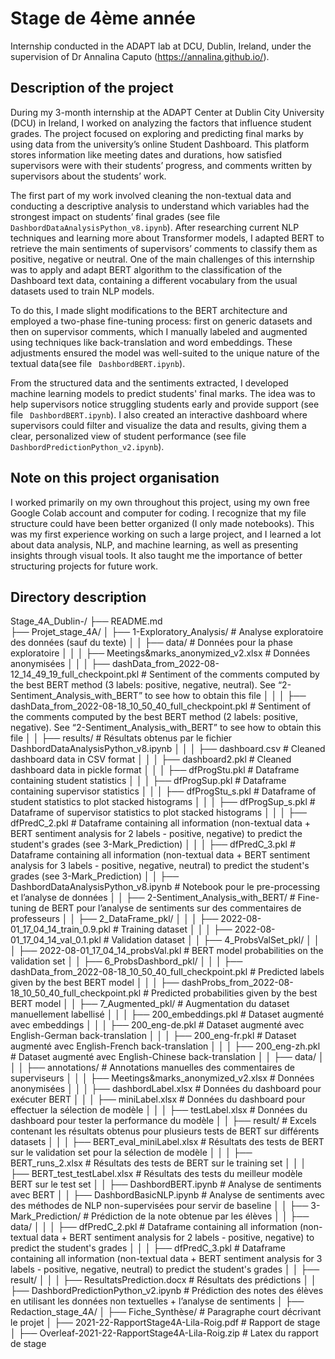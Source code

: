 # Stage de 4ème année 

Internship conducted in the ADAPT lab at DCU, Dublin, Ireland, under the supervision of Dr Annalina Caputo (https://annalina.github.io/).

## Description of the project

During my 3-month internship at the ADAPT Center at Dublin City University (DCU) in Ireland, I worked on analyzing the factors that influence student grades. The project focused on exploring and predicting final marks by using data from the university’s online Student Dashboard. This platform stores information like meeting dates and durations, how satisfied supervisors were with their students’ progress, and comments written by supervisors about the students’ work.

The first part of my work involved cleaning the non-textual data and conducting a descriptive analysis to understand which variables had the strongest impact on students’ final grades (see file `DashbordDataAnalysisPython_v8.ipynb`). After researching current NLP techniques and learning more about Transformer models, I adapted BERT to retrieve the main sentiments of supervisors’ comments to classify them as positive, negative or neutral. One of the main challenges of this internship was to apply and adapt BERT algorithm to the classification of the Dashboard text data, containing a different vocabulary from the usual datasets used to train NLP models.

To do this, I made slight modifications to the BERT architecture and employed a two-phase fine-tuning process: first on generic datasets and then on supervisor comments, which I manually labeled and augmented using techniques like back-translation and word embeddings. These adjustments ensured the model was well-suited to the unique nature of the textual data(see file ` DashbordBERT.ipynb`).

From the structured data and the sentiments extracted, I developed machine learning models to predict students' final marks. The idea was to help supervisors notice struggling students early and provide support (see file ` DashbordBERT.ipynb`).
I also created an interactive dashboard where supervisors could filter and visualize the data and results, giving them a clear, personalized view of student performance (see file ` DashbordPredictionPython_v2.ipynb`).


## Note on this project organisation 

I worked primarily on my own throughout this project, using my own free Google Colab account and computer for coding. I recognize that my file structure could have been better organized (I only made notebooks). 
This was my first experience working on such a large project, and I learned a lot about data analysis, NLP, and machine learning, as well as presenting insights through visual tools. It also taught me the importance of better structuring projects for future work.

## Directory description

Stage_4A_Dublin-/
├── README.md            
├── Projet_stage_4A/
│   ├── 1-Exploratory_Analysis/ # Analyse exploratoire des données (sauf du texte)
│   │   ├── data/ # Données pour la phase exploratoire 
│   │   │   ├── Meetings&marks_anonymized_v2.xlsx # Données anonymisées 
│   │   │   ├── dashData_from_2022-08-12_14_49_19_full_checkpoint.pkl # Sentiment of the comments computed by the best BERT method (3 labels: positive, negative, neutral). See “2-Sentiment_Analysis_with_BERT” to see how to obtain this file
│   │   │   ├── dashData_from_2022-08-18_10_50_40_full_checkpoint.pkl # Sentiment of the comments computed by the best BERT method (2 labels: positive, negative). See “2-Sentiment_Analysis_with_BERT” to see how to obtain this file
│   │   ├── results/ # Résultats obtenus par le fichier DashbordDataAnalysisPython_v8.ipynb
│   │   │   ├── dashboard.csv # Cleaned dashboard data in CSV format 
│   │   │   ├── dashboard2.pkl # Cleaned dashboard data in pickle format 
│   │   │   ├── dfProgStu.pkl # Dataframe containing student statistics
│   │   │   ├── dfProgSup.pkl # Dataframe containing supervisor statistics
│   │   │   ├── dfProgStu_s.pkl # Dataframe of student statistics to plot stacked histograms
│   │   │   ├── dfProgSup_s.pkl # Dataframe of supervisor statistics to plot stacked histograms
│   │   │   ├── dfPredC_2.pkl # Dataframe containing all information (non-textual data + BERT sentiment analysis for 2 labels - positive, negative) to predict the student's grades (see 3-Mark_Prediction)
│   │   │   ├── dfPredC_3.pkl # Dataframe containing all information (non-textual data + BERT sentiment analysis for 3 labels - positive, negative, neutral) to predict the student's grades (see 3-Mark_Prediction)
│   │   ├── DashbordDataAnalysisPython_v8.ipynb # Notebook pour le pre-processing et l’analyse de données 
│
│   ├── 2-Sentiment_Analysis_with_BERT/ # Fine-tuning de BERT pour l’analyse de sentiments sur des commentaires de professeurs 
│   │   ├── 2_DataFrame_pkl/
│   │   │   ├── 2022-08-01_17_04_14_train_0.9.pkl # Training dataset
│   │   │   ├── 2022-08-01_17_04_14_val_0.1.pkl # Validation dataset 
│   │   ├── 4_ProbsValSet_pkl/
│   │   │   ├── 2022-08-01_17_04_14_probsVal.pkl # BERT model probabilities on the validation set
│   │   ├── 6_ProbsDashbord_pkl/
│   │   │   ├── dashData_from_2022-08-18_10_50_40_full_checkpoint.pkl # Predicted labels given by the best BERT model
│   │   │   ├── dashProbs_from_2022-08-18_10_50_40_full_checkpoint.pkl # Predicted probabilities given by the best BERT model
│   │   ├── 7_Augmented_pkl/ # Augmentation du dataset manuellement labellisé
│   │   │   ├── 200_embeddings.pkl # Dataset augmenté avec embeddings
│   │   │   ├── 200_eng-de.pkl # Dataset augmenté avec English-German back-translation 
│   │   │   ├── 200_eng-fr.pkl # Dataset augmenté avec English-French back-translation 
│   │   │   ├── 200_eng-zh.pkl # Dataset augmenté avec English-Chinese back-translation 
│   │   ├── data/
│   │   │   ├── annotations/ # Annotations manuelles des commentaires de superviseurs
│   │   │   ├── Meetings&marks_anonymized_v2.xlsx # Données anonymisées 
│   │   │   ├── dashbordLabel.xlsx # Données du dashboard pour exécuter BERT 
│   │   │   ├── miniLabel.xlsx # Données du dashboard pour effectuer la sélection de modèle
│   │   │   ├── testLabel.xlsx # Données du dashboard pour tester la performance du modèle 
│   │   ├── result/ # Excels contenant les résultats obtenus pour plusieurs tests de BERT sur différents datasets
│   │   │   ├── BERT_eval_miniLabel.xlsx # Résultats des tests de BERT sur le validation set pour la sélection de modèle
│   │   │   ├── BERT_runs_2.xlsx # Résultats des tests de BERT sur le training set
│   │   │   ├── BERT_test_testLabel.xlsx # Résultats des tests du meilleur modèle BERT sur le test set
│   │   ├── DashbordBERT.ipynb # Analyse de sentiments avec BERT
│   │   ├── DashbordBasicNLP.ipynb # Analyse de sentiments avec des méthodes de NLP non-supervisées pour servir de baseline
│
│   ├── 3-Mark_Prediction/ # Prédiction de la note obtenue par les élèves 
│   │   ├── data/
│   │   │   ├── dfPredC_2.pkl # Dataframe containing all information (non-textual data + BERT sentiment analysis for 2 labels - positive, negative) to predict the student's grades
│   │   │   ├── dfPredC_3.pkl # Dataframe containing all information (non-textual data + BERT sentiment analysis for 3 labels - positive, negative, neutral) to predict the student's grades
│   │   ├── result/
│   │   │   ├── ResultatsPrediction.docx # Résultats des prédictions 
│   │   ├── DashbordPredictionPython_v2.ipynb # Prédiction des notes des élèves en utilisant les données non textuelles + l’analyse de sentiments 
│
├── Redaction_stage_4A/
│   ├── Fiche_Synthèse/ # Paragraphe court décrivant le projet 
│   ├── 2021-22-RapportStage4A-Lila-Roig.pdf # Rapport de stage
│   ├── Overleaf-2021-22-RapportStage4A-Lila-Roig.zip # Latex du rapport de stage


